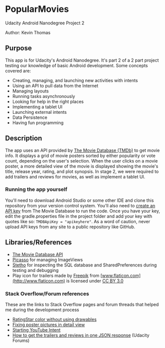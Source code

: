 # PopularMovies
Udacity Android Nanodegree Project 2

Author: Kevin Thomas

## Purpose
This app is for Udacity's Android Nanodegree. It's part 2 of a 2 part project testing our knowledge of basic Android development. Some concepts covered are:
* Creating, managing, and launching new activities with intents
* Using an API to pull data from the Internet
* Managing layouts
* Running tasks asynchronously 
* Looking for help in the right places
* Implementing a tablet UI
* Launching external intents
* Data Persistence 
* Having fun programming

## Description
The app uses an API provided by [The Movie Database (TMDb)](https://www.themoviedb.org/) to get movie info. It displays a grid of movie posters sorted by either popularity or vote count, depending on the user's selection. When the user clicks on a movie poster, a more detailed view of the movie is displayed showing the movie's title, release year, rating, and plot synopsis.
In stage 2, we were required to add trailers and reviews for movies, as well as implement a tablet UI. 

### Running the app yourself
You'll need to download Android Studio or some other IDE and clone this repository from your version control system. 
You'll also need to [create an API key](https://www.themoviedb.org/account/signup) from The Movie Database to run the code. Once you have 
your key, edit the gradle.properties file in the project folder and add your key with quotes like so: `TMDBApiKey = "apikeyhere"`. As a word
of caution, never upload API keys from any site to a public repository like GitHub.

## Libraries/References
* [The Movie Database API ](https://www.themoviedb.org/documentation/api)
* [Picasso](http://square.github.io/picasso/) for managing ImageViews 
* [Stetho](http://facebook.github.io/stetho/) for inspecting the SQL database and SharedPreferences during testing and debugging
* Play icon for trailers made by [Freepik](http://www.freepik.com) from [www.flaticon.com](http://www.flaticon.com) is licensed under [CC BY 3.0](http://creativecommons.org/licenses/by/3.0/)

### Stack Overflow/Forum references
These are the links to Stack Overflow pages and forum threads that helped me during the development process
* [RatingStar color without using drawables](http://stackoverflow.com/questions/20209884/ratingbar-changing-star-color-without-using-custom-images
)
* [Fixing poster pictures in detail view](http://stackoverflow.com/questions/24105470/imageview-getting-very-small-under-a-linear-layout)
* [Starting YouTube Intent](http://stackoverflow.com/questions/574195/android-youtube-app-play-video-intent)
* [How to get the trailers and reviews in one JSON response](https://discussions.udacity.com/t/how-to-display-movie-reviews/27758/2) (Udacity Forums)
